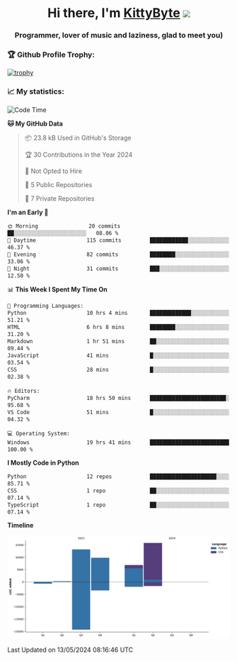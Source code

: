 <h1 align="center">Hi there, I'm <a href="https://github.com/KittyByte" target="_blank">KittyByte</a> 
<img src="https://github.com/blackcater/blackcater/raw/main/images/Hi.gif" height="32"/></h1>
<h3 align="center">Programmer, lover of music and laziness, glad to meet you)</h3>



<h3>🏆 Github Profile Trophy:</h1>

[![trophy](https://github-profile-trophy.vercel.app/?username=KittyByte&theme=gruvbox)](https://github.com/ryo-ma/github-profile-trophy)

<h3>📈 My statistics:</h1>

<!--START_SECTION:waka-->
![Code Time](http://img.shields.io/badge/Code%20Time-592%20hrs%2043%20mins-blue)

**🐱 My GitHub Data** 

> 📦 23.8 kB Used in GitHub's Storage 
 > 
> 🏆 30 Contributions in the Year 2024
 > 
> 🚫 Not Opted to Hire
 > 
> 📜 5 Public Repositories 
 > 
> 🔑 7 Private Repositories 
 > 
**I'm an Early 🐤** 

```text
🌞 Morning                20 commits          ██░░░░░░░░░░░░░░░░░░░░░░░   08.06 % 
🌆 Daytime                115 commits         ████████████░░░░░░░░░░░░░   46.37 % 
🌃 Evening                82 commits          ████████░░░░░░░░░░░░░░░░░   33.06 % 
🌙 Night                  31 commits          ███░░░░░░░░░░░░░░░░░░░░░░   12.50 % 
```


📊 **This Week I Spent My Time On** 

```text
💬 Programming Languages: 
Python                   10 hrs 4 mins       █████████████░░░░░░░░░░░░   51.21 % 
HTML                     6 hrs 8 mins        ████████░░░░░░░░░░░░░░░░░   31.20 % 
Markdown                 1 hr 51 mins        ██░░░░░░░░░░░░░░░░░░░░░░░   09.44 % 
JavaScript               41 mins             █░░░░░░░░░░░░░░░░░░░░░░░░   03.54 % 
CSS                      28 mins             █░░░░░░░░░░░░░░░░░░░░░░░░   02.38 % 

🔥 Editors: 
PyCharm                  18 hrs 50 mins      ████████████████████████░   95.68 % 
VS Code                  51 mins             █░░░░░░░░░░░░░░░░░░░░░░░░   04.32 % 

💻 Operating System: 
Windows                  19 hrs 41 mins      █████████████████████████   100.00 % 
```

**I Mostly Code in Python** 

```text
Python                   12 repos            █████████████████████░░░░   85.71 % 
CSS                      1 repo              ██░░░░░░░░░░░░░░░░░░░░░░░   07.14 % 
TypeScript               1 repo              ██░░░░░░░░░░░░░░░░░░░░░░░   07.14 % 
```



**Timeline**

![Lines of Code chart](https://raw.githubusercontent.com/KittyByte/KittyByte/main/assets/bar_graph.png)


 Last Updated on 13/05/2024 08:16:46 UTC
<!--END_SECTION:waka-->
